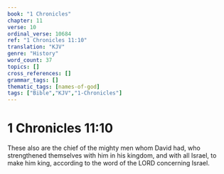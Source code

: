 ```yaml
---
book: "1 Chronicles"
chapter: 11
verse: 10
ordinal_verse: 10684
ref: "1 Chronicles 11:10"
translation: "KJV"
genre: "History"
word_count: 37
topics: []
cross_references: []
grammar_tags: []
thematic_tags: [names-of-god]
tags: ["Bible","KJV","1-Chronicles"]
---
```


# 1 Chronicles 11:10

These also are the chief of the mighty men whom David had, who strengthened themselves with him in his kingdom, and with all Israel, to make him king, according to the word of the LORD concerning Israel.
